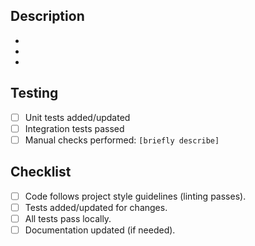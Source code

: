 <!-- Thank you for your contribution! Please provide a brief summary. -->

## Description

<!-- What does this PR do? Why is it needed? -->

<!-- Link related issues: Fixes #<issue_number> -->

<!-- Briefly list the key changes made. -->

-
-
-

## Testing

<!-- How did you test these changes? (e.g., unit tests, integration tests, manual checks) -->

- [ ] Unit tests added/updated
- [ ] Integration tests passed
- [ ] Manual checks performed: `[briefly describe]`

## Checklist

- [ ] Code follows project style guidelines (linting passes).
- [ ] Tests added/updated for changes.
- [ ] All tests pass locally.
- [ ] Documentation updated (if needed).
